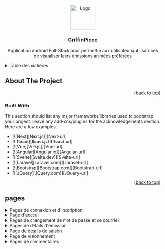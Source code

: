 <div align="center">
    <img src="https://github.com/DoBryanCS/GriffinPiece/assets/111463691/de0609d5-5c59-47d2-b40a-a2640d2ceadb" alt="Logo" width="80" height="80">
  </a>

  <h3 align="center">GriffinPiece</h3>

  <p align="center">
    Application Android Full-Stack pour permettre aux utilisateurs/utilisatrices de visualiser leurs émissions animées préférées
    <br />
  </p>
</div>

<!-- TABLE OF CONTENTS -->
<details>
  <summary>Table des matières</summary>
  <ol>
    <li>
      <a href="#about-the-project">About The Project</a>
      <ul>
        <li><a href="#built-with">Built With</a></li>
      </ul>
    </li>
    <li>
      <a href="#pages">pages</a>
      <ul>
          
      </ul>
    </li>
  </ol>
</details>

<!-- ABOUT THE PROJECT -->
## About The Project

<p align="right">(<a href="#readme-top">back to top</a>)</p>



### Built With

This section should list any major frameworks/libraries used to bootstrap your project. Leave any add-ons/plugins for the acknowledgements section. Here are a few examples.

* [![Next][Next.js]][Next-url]
* [![React][React.js]][React-url]
* [![Vue][Vue.js]][Vue-url]
* [![Angular][Angular.io]][Angular-url]
* [![Svelte][Svelte.dev]][Svelte-url]
* [![Laravel][Laravel.com]][Laravel-url]
* [![Bootstrap][Bootstrap.com]][Bootstrap-url]
* [![JQuery][JQuery.com]][JQuery-url]

<p align="right">(<a href="#readme-top">back to top</a>)</p>

## pages
  <details>
    <summary>Pages de connexion et d'inscription</summary>
    <img src="https://github.com/DoBryanCS/GriffinPiece/assets/111463691/9a4c941b-b029-4209-a699-5724415ed65a" name="image-name">
    <img src="https://github.com/DoBryanCS/GriffinPiece/assets/111463691/1f6cb8d2-c603-42bc-ba7a-b2d2d6af14e1" name="image-name">
    <img src="https://github.com/DoBryanCS/GriffinPiece/assets/111463691/630ed1f7-b3bb-4537-915c-ce4ed166f578" name="image-name">
  </details>
  <details>
    <summary>Page d'acceuil</summary>
    <img src="https://github.com/DoBryanCS/GriffinPiece/assets/111463691/327e4aae-0282-4d3e-9cad-e489028d4e3a" name="image-name">
  </details>
  <details>
    <summary>Pages de changement de mot de passe et de courriel</summary>
    <img src="https://github.com/DoBryanCS/GriffinPiece/assets/111463691/506944be-1d9e-4f6c-83e9-c5b8a8ff711f" name="image-name">
    <img src="https://github.com/DoBryanCS/GriffinPiece/assets/111463691/8c250fc3-ffca-4901-8865-639991dadc71" name="image-name">
  </details>
  <details>
    <summary>Pages de détails d'émission</summary>
    <img src="https://github.com/DoBryanCS/GriffinPiece/assets/111463691/ee987ae6-baad-4437-a249-10c161f49fa7" name="image-name">
    <img src="https://github.com/DoBryanCS/GriffinPiece/assets/111463691/07f0dff6-dd63-4c0a-a67f-7b1f8e8a9d2a" name="image-name">
    <img src="https://github.com/DoBryanCS/GriffinPiece/assets/111463691/8620bc66-5b9f-45a4-8de6-8bbc6d7a7e8a" name="image-name">
  </details>
  <details>
    <summary>Page de détails de saison</summary>
    <img src="https://github.com/DoBryanCS/GriffinPiece/assets/111463691/89bfbf60-0531-483d-8ba3-ace6256c65ec" name="image-name">
  </details>
  <details>
    <summary>Page de visionnement</summary>
    <img src="https://github.com/DoBryanCS/GriffinPiece/assets/111463691/fa678057-501d-4658-8eb8-f94ff60566f0" name="image-name">
  </details>
  <details>
    <summary>Pages de commentaires</summary>
    <img src="https://github.com/DoBryanCS/GriffinPiece/assets/111463691/522f1bf3-1d5f-455d-8461-59b4b2c14808" name="image-name">
    <img src="https://github.com/DoBryanCS/GriffinPiece/assets/111463691/1ec4bab1-708a-445d-bb98-82044314469d" name="image-name">
  </details>





